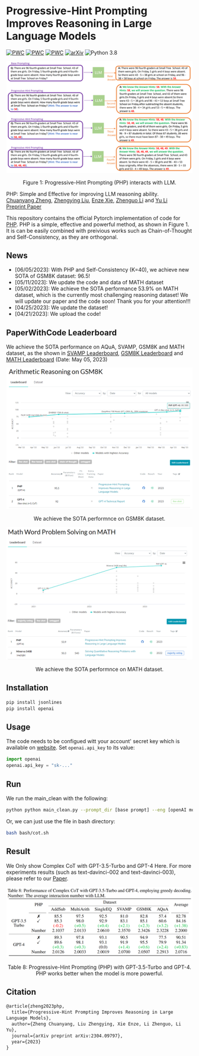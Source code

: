 # Progressive-Hint Prompting Improves Reasoning in Large Language Models

[![PWC](https://img.shields.io/endpoint.svg?url=https://paperswithcode.com/badge/progressive-hint-prompting-improves-reasoning/arithmetic-reasoning-on-gsm8k)](https://paperswithcode.com/sota/arithmetic-reasoning-on-gsm8k?p=progressive-hint-prompting-improves-reasoning)
[![PWC](https://img.shields.io/endpoint.svg?url=https://paperswithcode.com/badge/progressive-hint-prompting-improves-reasoning/math-word-problem-solving-on-math)](https://paperswithcode.com/sota/math-word-problem-solving-on-math?p=progressive-hint-prompting-improves-reasoning)
[![PWC](https://img.shields.io/endpoint.svg?url=https://paperswithcode.com/badge/progressive-hint-prompting-improves-reasoning/math-word-problem-solving-on-svamp)](https://paperswithcode.com/sota/math-word-problem-solving-on-svamp?p=progressive-hint-prompting-improves-reasoning)
[![arXiv](https://img.shields.io/badge/arXiv-Paper-<COLOR>.svg)](https://arxiv.org/abs/2304.09797)
![Python 3.8](https://img.shields.io/badge/python-3.8-green.svg)

<div align="center">
  <img src="resources/img.png">
</div>
<p align="center">
  Figure 1: Progressive-Hint Prompting (PHP) interacts with LLM.
</p>

PHP: Simple and Effective for improving LLM reasoning ability.<br>
[Chuanyang Zheng](https://chuanyang-zheng.github.io/), [Zhengying Liu](https://scholar.google.com/citations?user=DFme0joAAAAJ&hl=fr), [Enze Xie](https://xieenze.github.io/), [Zhenguo Li](https://www.ee.columbia.edu/~zgli/) and [Yu Li](https://liyu95.com)<br>
[Preprint  Paper](https://arxiv.org/abs/2304.09797)

This repository contains the official Pytorch implementation of code for [PHP](https://arxiv.org/abs/2304.09797).
PHP is a simple, effective and powerful method, as shown in Figure 1. It is can be easily combined with preivious works such as Chain-of-Thought and Self-Consistency, as they are orthogonal.

## News
- [06/05/2023]: With PHP and Self-Consistency (K=40), we achieve new SOTA of GSM8K dataset: 96.5!
- [05/11/2023]: We update the code and data of MATH dataset
- [05/02/2023]: We achieve the SOTA performance 53.9% on MATH dataset, which is the currently most challenging reasoning dataset! We will update our paper and the code soon! Thank you for your attention!!!
- [04/25/2023]: We update the dataset!
- [04/21/2023]: We upload the code!

## PaperWithCode Leaderboard

We achieve the SOTA performance on AQuA, SVAMP, GSM8K and MATH dataset, as the shown in [SVAMP Leaderboard](https://paperswithcode.com/sota/math-word-problem-solving-on-svamp), [GSM8K Leaderboard](https://paperswithcode.com/sota/arithmetic-reasoning-on-gsm8k) and [MATH Leaderboard](https://paperswithcode.com/sota/math-word-problem-solving-on-math) (Date: May 05, 2023)
<div align="center">
  <img src="resources/leaderboard.png">
</div>
<p align="center">
  We achieve the SOTA performnce on GSM8K dataset.
</p>
<div align="center">
  <img src="resources/leaderboard_math.png">
</div>
<p align="center">
  We achieve the SOTA performnce on MATH dataset.
</p>

## Installation
```sh
pip install jsonlines
pip install openai
```

## Usage
The code needs to be configued witt your account' secret key which is available on [website](https://platform.openai.com/account/api-keys). 
Set `openai.api_key` to its value:
```python
import openai
openai.api_key = "sk-..."
```

## Run
We run the main_clean with the following:
```sh
python python main_clean.py --prompt_dir [base prompt] --eng [openAI model] --seed [seed number] --hint [PHP prompt] --dataset [datasetname] --num_test -1 --q1 [ori: standard or CoT, complex: complex CoT] --q2 [ori: standard or CoT, complex: complex CoT] --sample [sample number] --temp [0.0 for greedy, 0.7 for sc]
```
Or, we can just use the file in bash directory:
```sh
bash bash/cot.sh
```

## Result
We Only show Complex CoT with GPT-3.5-Turbo and GPT-4 Here. For more experiments results (such as text-davinci-002 and text-davinci-003), please refer to our [Paper](https://arxiv.org/abs/2304.09797).
<div align="center">
  <img src="resources/table_8.png">
</div>
<p align="center">
  Table 8: Progressive-Hint Prompting (PHP) with GPT-3.5-Turbo and GPT-4. PHP works better when the model is more powerful.
</p>

## Citation
```
@article{zheng2023php,
  title={Progressive-Hint Prompting Improves Reasoning in Large Language Models},
  author={Zheng Chuanyang, Liu Zhengying, Xie Enze, Li Zhenguo, Li Yu},
  journal={arXiv preprint arXiv:2304.09797},
  year={2023}
}
```